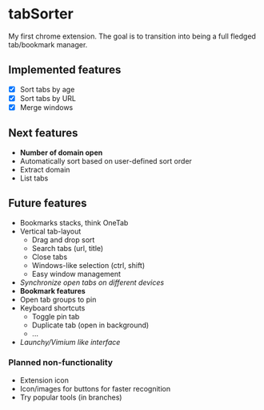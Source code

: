 # tabSorter

My first chrome extension. The goal is to transition into being a full fledged tab/bookmark manager.

## Implemented features

- [x] Sort tabs by age
- [x] Sort tabs by URL
- [x] Merge windows

## Next features

- **Number of domain open**
- Automatically sort based on user-defined sort order
- Extract domain
- List tabs

## Future features

- Bookmarks stacks, think OneTab
- Vertical tab-layout
  - Drag and drop sort
  - Search tabs (url, title)
  - Close tabs
  - Windows-like selection (ctrl, shift)
  - Easy window management
- _Synchronize open tabs on different devices_
- __Bookmark features__
- Open tab groups to pin
- Keyboard shortcuts
  - Toggle pin tab
  - Duplicate tab (open in background)
  - ...
- _Launchy/Vimium like interface_

### Planned non-functionality

- Extension icon
- Icon/images for buttons for faster recognition
- Try popular tools (in branches)



